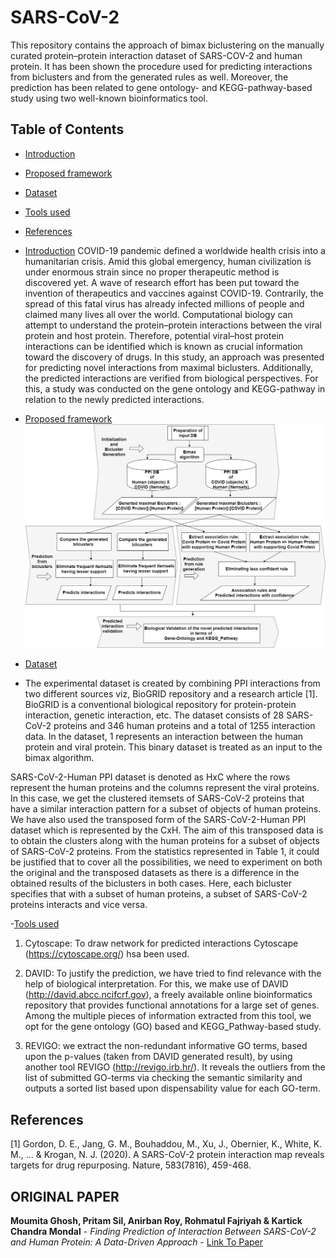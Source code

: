 # SARS-CoV-2

This repository contains the approach of bimax biclustering on the manually curated protein–protein interaction dataset of SARS-COV-2 and human protein. It has been shown the procedure used for predicting interactions from biclusters and from the generated rules as well. Moreover, the prediction has been related to gene ontology- and KEGG-pathway-based study using two well-known bioinformatics tool.

## Table of Contents

- [Introduction](#Introduction) 
- [Proposed framework](#Proposed_framework) 
- [Dataset](#Dataset) 
- [Tools used](#Tools_used)
- [References](#References)

- [Introduction](#Introduction)
COVID-19 pandemic defined a worldwide health crisis into a humanitarian crisis. Amid this global emergency, human civilization is under enormous strain since no proper therapeutic method is discovered yet. A wave of research effort has been put toward the invention of therapeutics and vaccines against COVID-19. Contrarily, the spread of this fatal virus has already infected millions of people and claimed many lives all over the world. Computational biology can attempt to understand the protein–protein interactions between the viral protein and host protein. Therefore, potential viral–host protein interactions can be identified which is known as crucial information toward the discovery of drugs. In this study, an approach was presented for predicting novel interactions from maximal biclusters. Additionally, the predicted interactions are verified from biological perspectives. For this, a study was conducted on the gene ontology and KEGG-pathway in relation to the newly predicted interactions.

- [Proposed framework](#Proposed_framework)
![Model](Framework.png)

- [Dataset](#Dataset)
- The experimental dataset is created by combining PPI interactions from two different sources viz, BioGRID repository and a research article [1].
BioGRID is a conventional biological repository for protein-protein interaction, genetic interaction, etc.
The dataset consists of 28 SARS-CoV-2 proteins and 346 human proteins and a total of 1255 interaction data. In the dataset, 1 represents an interaction between the human protein and viral protein. This binary dataset is treated as an input to the bimax algorithm.

SARS-CoV-2-Human PPI dataset is denoted as HxC where the rows represent the human proteins and the columns represent the viral proteins. In this case, we get the clustered itemsets of SARS-CoV-2 proteins that have a similar interaction pattern for a subset of objects of human proteins. We have also used the transposed form of the SARS-CoV-2-Human PPI dataset which is
represented by the CxH. The aim of this transposed data is to obtain the clusters along with the human proteins for a subset of objects of SARS-CoV-2 proteins. From the statistics represented in Table 1, it could be justified that to cover all the possibilities, we need to experiment on both the original and the transposed datasets as there is a difference in the obtained results of the biclusters in both cases. Here, each bicluster specifies that with a subset of human proteins, a subset of SARS-CoV-2 proteins interacts and vice versa.

-[Tools used](#Tools_used)

 1. Cytoscape: To draw network for predicted interactions Cytoscape (https://cytoscape.org/) hsa been used.
      
 3. DAVID: To justify the prediction, we have tried to find relevance with the help of biological interpretation.
For this, we make use of DAVID (http://david.abcc.ncifcrf.gov), a freely available online bioinformatics repository that provides functional annotations for a large set of genes.
Among the multiple pieces of information extracted from this tool, we opt for the gene ontology (GO) based and KEGG\_Pathway-based study.

4. REVIGO: we extract the non-redundant informative GO terms, based upon the p-values (taken from DAVID generated result), by using another tool REVIGO (http://revigo.irb.hr/).
It reveals the outliers from the list of submitted GO-terms via checking the semantic similarity and outputs a sorted list based upon dispensability value for each GO-term.

## References
[1] Gordon, D. E., Jang, G. M., Bouhaddou, M., Xu, J., Obernier, K., White, K. M., ... & Krogan, N. J. (2020). A SARS-CoV-2 protein interaction map reveals targets for drug repurposing. Nature, 583(7816), 459-468.

## ORIGINAL PAPER
**Moumita Ghosh, Pritam Sil, Anirban Roy, Rohmatul Fajriyah & Kartick Chandra Mondal** - *Finding Prediction of Interaction Between SARS-CoV-2 and Human Protein: A Data-Driven Approach* - [Link To Paper](https://link.springer.com/article/10.1007/s40031-021-00569-7#Tab1)

